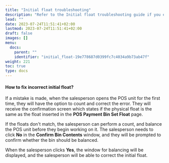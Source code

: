 ```yaml
---
title: "Initial float troubleshooting"
description: "Refer to the Initial float troubleshooting guide if you encounter related issues."
lead: ""
date: 2023-07-24T11:51:41+02:00
lastmod: 2023-07-24T11:51:41+02:00
draft: false
images: []
menu:
  docs:
    parent: ""
    identifier: "initial_float-19e778687d0399fc7c4034a9b73ab47f"
weight: 221
toc: true
type: docs
---
```

#### How to fix incorrect initial float?

If a mistake is made, when the salesperson opens the POS unit for the first time, they will have the option to count and correct the error. They will receive the confirmation screen which states if the physical float is the same as the float inserted in the **POS Payment Bin Set Float** page.

If the floats don't match, the salesperson can perform a count, and balance the POS unit before they begin working on it. The salesperson needs to click **No** in the **Confirm Bin Contents** window, and they will be prompted to confirm whether the bin should be balanced. 

When the salesperson clicks **Yes**, the window for balancing will be displayed, and the salesperson will be able to correct the initial float.